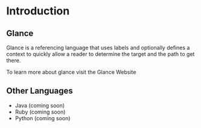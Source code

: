 # Introduction

## Glance

Glance is a referencing language that uses labels and optionally defines a context to quickly allow a reader to determine the target and the path to get there.

To learn more about glance visit the Glance Website

## Other Languages

- Java (coming soon)
- Ruby (coming soon)
- Python (coming soon)